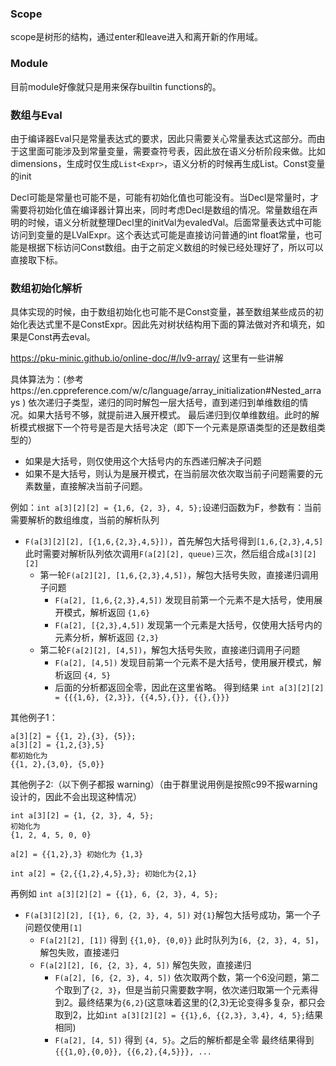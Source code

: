 
### Scope

scope是树形的结构，通过enter和leave进入和离开新的作用域。

### Module

目前module好像就只是用来保存builtin functions的。

### 数组与Eval

由于编译器Eval只是常量表达式的要求，因此只需要关心常量表达式这部分。而由于这里面可能涉及到常量变量，需要查符号表，因此放在语义分析阶段来做。比如dimensions，生成时仅生成`List<Expr>`，语义分析的时候再生成List<Integer>。Const变量的init

Decl可能是常量也可能不是，可能有初始化值也可能没有。当Decl是常量时，才需要将初始化值在编译器计算出来，同时考虑Decl是数组的情况。常量数组在声明的时候，语义分析就整理Decl里的initVal为evaledVal。后面常量表达式中可能访问到变量的是LValExpr。这个表达式可能是直接访问普通的int float常量，也可能是根据下标访问Const数组。由于之前定义数组的时候已经处理好了，所以可以直接取下标。

### 数组初始化解析

具体实现的时候，由于数组初始化也可能不是Const变量，甚至数组某些成员的初始化表达式里不是ConstExpr。因此先对树状结构用下面的算法做对齐和填充，如果是Const再去eval。

https://pku-minic.github.io/online-doc/#/lv9-array/ 这里有一些讲解

具体算法为：(参考https://en.cppreference.com/w/c/language/array_initialization#Nested_arrays )
依次递归子类型，递归的同时解包一层大括号，直到递归到单维数组的情况。如果大括号不够，就提前进入展开模式。
最后递归到仅单维数组。此时的解析模式根据下一个符号是否是大括号决定（即下一个元素是原语类型的还是数组类型的）
- 如果是大括号，则仅使用这个大括号内的东西递归解决子问题
- 如果不是大括号，则认为是展开模式，在当前层次依次取当前子问题需要的元素数量，直接解决当前子问题。

例如：`int a[3][2][2] = {1,6, {2, 3}, 4, 5};`设递归函数为F，参数有：当前需要解析的数组维度，当前的解析队列
- `F(a[3][2][2], [{1,6,{2,3},4,5}])`，首先解包大括号得到`[1,6,{2,3},4,5]` 此时需要对解析队列依次调用`F(a[2][2], queue)`三次，然后组合成`a[3][2][2]`
    - 第一轮`F(a[2][2], [1,6,{2,3},4,5])`，解包大括号失败，直接递归调用子问题
        - `F(a[2], [1,6,{2,3},4,5])` 发现目前第一个元素不是大括号，使用展开模式，解析返回 `{1,6}`
        - `F(a[2], [{2,3},4,5])` 发现第一个元素是大括号，仅使用大括号内的元素分析，解析返回 `{2,3}`
    - 第二轮`F(a[2][2], [4,5])`，解包大括号失败，直接递归调用子问题
        - `F(a[2], [4,5])` 发现目前第一个元素不是大括号，使用展开模式，解析返回 `{4, 5}`
        - 后面的分析都返回全零，因此在这里省略。
得到结果 `int a[3][2][2] = {{{1,6}, {2,3}}, {{4,5},{}}, {{},{}}}`

其他例子1：
```
a[3][2] = {{1, 2},{3}, {5}};
a[3][2] = {1,2,{3},5} 
都初始化为
{{1, 2},{3,0}, {5,0}}
```

其他例子2:（以下例子都报 warning）（由于群里说用例是按照c99不报warning设计的，因此不会出现这种情况）
```
int a[3][2] = {1, {2, 3}, 4, 5};
初始化为 
{1, 2, 4, 5, 0, 0}

a[2] = {{1,2},3} 初始化为 {1,3}

int a[2] = {2,{{1,2},4,5},3}; 初始化为{2,1}
```

再例如 `int a[3][2][2] = {{1}, 6, {2, 3}, 4, 5};`
- `F(a[3][2][2], [{1}, 6, {2, 3}, 4, 5])` 对`{1}`解包大括号成功，第一个子问题仅使用`[1]`
    - `F(a[2][2], [1])` 得到 `{{1,0}, {0,0}}`
    此时队列为`[6, {2, 3}, 4, 5]`，解包失败，直接递归
    - `F(a[2][2], [6, {2, 3}, 4, 5])` 解包失败，直接递归
        - `F(a[2], [6, {2, 3}, 4, 5])` 依次取两个数，第一个6没问题，第二个取到了`{2, 3}`，但是当前只需要数字啊，依次递归取第一个元素得到2。最终结果为`{6,2}`(这意味着这里的{2,3}无论变得多复杂，都只会取到2，比如`int a[3][2][2] = {{1},6, {{2,3}, 3,4}, 4, 5};`结果相同)
        - `F(a[2], [4, 5])` 得到 `{4, 5}`。之后的解析都是全零
最终结果得到 `{{{1,0},{0,0}}, {{6,2},{4,5}}}, ...`

